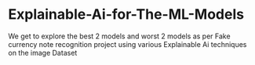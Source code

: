 # Explainable-Ai-for-The-ML-Models
We get to explore the best 2 models and worst 2 models as per Fake currency note recognition project using various Explainable Ai techniques on the image Dataset
